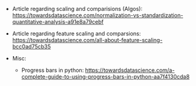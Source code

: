 - Article regarding scaling and comparisions (Algos): https://towardsdatascience.com/normalization-vs-standardization-quantitative-analysis-a91e8a79cebf
- Article regarding feature scaling and comparsions: https://towardsdatascience.com/all-about-feature-scaling-bcc0ad75cb35



- Misc:
    - Progress bars in python: https://towardsdatascience.com/a-complete-guide-to-using-progress-bars-in-python-aa7f4130cda8